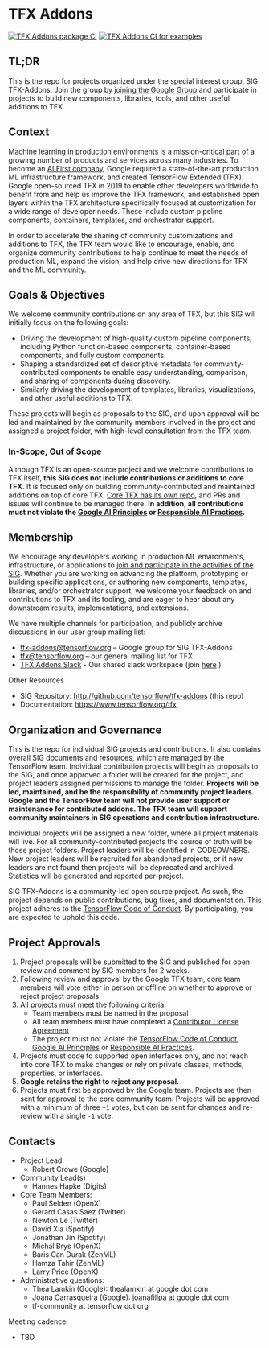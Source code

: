 # TFX Addons

[![TFX Addons package CI](https://github.com/tensorflow/tfx-addons/actions/workflows/ci.yml/badge.svg)](https://github.com/tensorflow/tfx-addons/actions/workflows/ci.yml)
[![TFX Addons CI for examples](https://github.com/tensorflow/tfx-addons/actions/workflows/ci_examples.yml/badge.svg)](https://github.com/tensorflow/tfx-addons/actions/workflows/ci_examples.yml)

## TL;DR
This is the repo for projects organized under the special interest group, SIG TFX-Addons. Join the group by [joining the Google Group](http://goo.gle/tfx-addons-group) and participate in projects to build new components, libraries, tools, and other useful additions to TFX.

## Context
Machine learning in production environments is a mission-critical part of a growing number of products and services across many industries. To become an [AI First company](https://ai.google/), Google required a state-of-the-art production ML infrastructure framework, and created TensorFlow Extended (TFX). Google open-sourced TFX in 2019 to enable other developers worldwide to benefit from and help us improve the TFX framework, and established open layers within the TFX architecture specifically focused at customization for a wide range of developer needs. These include custom pipeline components, containers, templates, and orchestrator support.

In order to accelerate the sharing of community customizations and additions to TFX, the TFX team would like to encourage, enable, and organize community contributions to help continue to meet the needs of production ML, expand the vision, and help drive new directions for TFX and the ML community. 

## Goals & Objectives 
We welcome community contributions on any area of TFX, but this SIG will initially focus on the following goals:

- Driving the development of high-quality custom pipeline components, including Python function-based components, container-based components, and fully custom components.
- Shaping a standardized set of descriptive metadata for community-contributed components to enable easy understanding, comparison, and sharing of components during discovery.
- Similarly driving the development of templates, libraries, visualizations, and other useful additions to TFX.

These projects will begin as proposals to the SIG, and upon approval will be led and maintained by the community members involved in the project and assigned a project folder, with high-level consultation from the TFX team.

### In-Scope, Out of Scope
Although TFX is an open-source project and we welcome contributions to TFX itself, **this SIG does not include contributions or additions to core TFX**.  It is focused only on building community-contributed and maintained additions on top of core TFX.  [Core TFX has its own repo](https://github.com/tensorflow/tfx), and PRs and issues will continue to be managed there. **In addition, all contributions must not violate the [Google AI Principles](https://ai.google/principles/) or [Responsible AI Practices](https://ai.google/responsibilities/responsible-ai-practices/).**

## Membership
We encourage any developers working in production ML environments, infrastructure, or applications to [join and participate in the activities of the SIG](http://goo.gle/tfx-addons-group). Whether you are working on advancing the platform, prototyping or building specific applications, or authoring new components, templates, libraries, and/or orchestrator support, we welcome your feedback on and contributions to TFX and its tooling, and are eager to hear about any downstream results, implementations, and extensions. 

We have multiple channels for participation, and publicly archive discussions in our user group mailing list: 
- tfx-addons@tensorflow.org – Google group for SIG TFX-Addons
- tfx@tensorflow.org – our general mailing list for TFX
- [TFX Addons Slack](https://tfxaddons.slack.com) -  Our shared slack workspace (join [here](https://join.slack.com/t/tfxaddons/shared_invite/zt-tu1981lj-npIhRSHF8gl9G0ldUovbcw) )

Other Resources 
- SIG Repository: http://github.com/tensorflow/tfx-addons (this repo)
- Documentation: https://www.tensorflow.org/tfx

## Organization and Governance
This is the repo for individual SIG projects and contributions.  It also contains overall SIG documents and resources, which are managed by the TensorFlow team.  Individual contribution projects will begin as proposals to the SIG, and once approved a folder will be created for the project, and project leaders assigned permissions to manage the folder.  **Projects will be led, maintained, and be the responsibility of community project leaders. Google and the TensorFlow team will not provide user support or maintenance for contributed addons. The TFX team will support community maintainers in SIG operations and contribution infrastructure.**

Individual projects will be assigned a new folder, where all project materials will live. For all community-contributed projects the source of truth will be those project folders. Project leaders will be identified in CODEOWNERS. New project leaders will be recruited for abandoned projects, or if new leaders are not found then projects will be deprecated and archived. Statistics will be generated and reported per-project.

SIG TFX-Addons is a community-led open source project. As such, the project depends on public contributions, bug fixes, and documentation. This project adheres to the [TensorFlow Code of Conduct](https://github.com/tensorflow/tensorflow/blob/master/CODE_OF_CONDUCT.md). By participating, you are expected to uphold this code.

## Project Approvals
1. Project proposals will be submitted to the SIG and published for open review and comment by SIG members for 2 weeks.
2. Following review and approval by the Google TFX team, core team members will vote either in person or offline on whether to approve or reject project proposals.
3. All projects must meet the following criteria:
   - Team members must be named in the proposal
   - All team members must have completed a [Contributor License Agreement](https://cla.developers.google.com/)
   - The project must not violate the [TensorFlow Code of Conduct](https://github.com/tensorflow/tensorflow/blob/master/CODE_OF_CONDUCT.md), [Google AI Principles](https://ai.google/principles/) or [Responsible AI Practices](https://ai.google/responsibilities/responsible-ai-practices/).
4. Projects must code to supported open interfaces only, and not reach into core TFX to make changes or rely on private classes, methods, properties, or interfaces.
5. **Google retains the right to reject any proposal.**
6. Projects must first be approved by the Google team.  Projects are then sent for approval to the core community team.  Projects will be approved with a minimum of three `+1` votes, but can be sent for changes and re-review with a single `-1` vote.

## Contacts
- Project Lead:
  - Robert Crowe (Google)
- Community Lead(s)
  - Hannes Hapke (Digits)
- Core Team Members:
  - Paul Selden (OpenX)
  - Gerard Casas Saez (Twitter)
  - Newton Le (Twitter)
  - David Xia (Spotify)
  - Jonathan Jin (Spotify)
  - Michal Brys (OpenX)
  -  Baris Can Durak (ZenML)
  -  Hamza Tahir (ZenML)
  -  Larry Price (OpenX)
- Administrative questions: 
  - Thea Lamkin (Google): thealamkin at google dot com 
  - Joana Carrasqueira (Google): joanafilipa at google dot com
  - tf-community at tensorflow dot org

Meeting cadence:
- TBD
